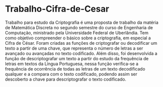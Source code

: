 # Trabalho-Cifra-de-Cesar

Trabalho para estudo da Criptografia é uma proposta de trabalho da matéria de Matemática Discreta no segundo semestre do curso de Engenharia de Computação, ministrado pela Universidade Federal de Uberlândia. Tem como objetivo compreender o básico sobre a criptografia, em especial a Cifra de César. Foram criadas as funções de criptografar ou decodificar um texto a partir de uma chave, que representa o número de letras a ser avançado ou avançadas no texto codificado. Além disso, foi desenvolvida a função de descriptografar um texto a partir do estudo da frequência de letras em textos da Língua Portuguesa, nessa função verifica-se a frequência de ocorrência de todas as letras de um texto decodificado qualquer e a compara com o texto codificado, podendo assim ser descoberto a chave para descriptografar o texto codificado.
